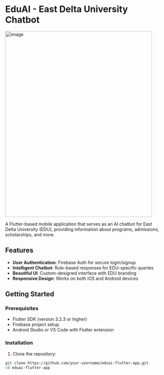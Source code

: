 # EduAI - East Delta University Chatbot
<img width="469" height="594" alt="image" src="https://github.com/user-attachments/assets/4ce9668e-a94c-4660-857d-7323fc51ad59" />


A Flutter-based mobile application that serves as an AI chatbot for East Delta University (EDU), providing information about programs, admissions, scholarships, and more.

## Features

- **User Authentication**: Firebase Auth for secure login/signup
- **Intelligent Chatbot**: Rule-based responses for EDU-specific queries
- **Beautiful UI**: Custom-designed interface with EDU branding
- **Responsive Design**: Works on both iOS and Android devices

## Getting Started

### Prerequisites

- Flutter SDK (version 3.2.3 or higher)
- Firebase project setup
- Android Studio or VS Code with Flutter extension

### Installation

1. Clone the repository:
```bash
git clone https://github.com/your-username/eduai-flutter-app.git
cd eduai-flutter-app
